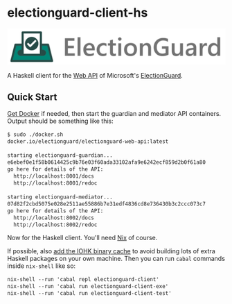 # electionguard-client-hs

![](electionguard-banner.svg)

A Haskell client for the
[Web API](https://electionguard-web-api.readthedocs.io/en/latest/) of Microsoft's
[ElectionGuard](https://github.com/microsoft/electionguard-python).

## Quick Start

[Get Docker](https://docs.docker.com/get-docker/)
if needed, then start the guardian and mediator API containers.
Output should be something like this:

```
$ sudo ./docker.sh
docker.io/electionguard/electionguard-web-api:latest

starting electionguard-guardian...
e6ebef0e1f58b0614425c9b76e03f60ada33102afa9e6242ecf859d2b0f61a80
go here for details of the API:
  http://localhost:8001/docs
  http://localhost:8001/redoc

starting electionguard-mediator...
07d82f2cbd5075e028e2511ae55886b7e31edf4836cd8e736430b3c2ccc073c7
go here for details of the API:
  http://localhost:8002/docs
  http://localhost:8002/redoc
```

Now for the Haskell client.
You'll need [Nix](https://nixos.org) of course.

If possible, also [add the IOHK binary
cache](https://input-output-hk.github.io/haskell.nix/tutorials/getting-started/#setting-up-the-binary-cache)
to avoid building lots of extra Haskell packages on your own machine.
Then you can run `cabal` commands inside `nix-shell` like so:

```
nix-shell --run 'cabal repl electionguard-client'
nix-shell --run 'cabal run electionguard-client-exe'
nix-shell --run 'cabal run electionguard-client-test'
```
